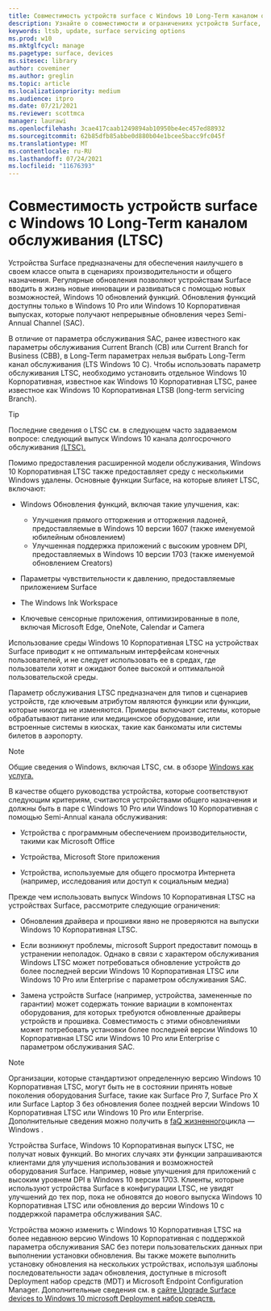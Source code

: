 ```yaml
---
title: Совместимость устройств surface с Windows 10 Long-Term каналом обслуживания (Surface)
description: Узнайте о совместимости и ограничениях устройств Surface, работающих Windows 10 Корпоративная LTSB.
keywords: ltsb, update, surface servicing options
ms.prod: w10
ms.mktglfcycl: manage
ms.pagetype: surface, devices
ms.sitesec: library
author: coveminer
ms.author: greglin
ms.topic: article
ms.localizationpriority: medium
ms.audience: itpro
ms.date: 07/21/2021
ms.reviewer: scottmca
manager: laurawi
ms.openlocfilehash: 3cae417caab1249894ab10950be4ec457ed88932
ms.sourcegitcommit: 62b85dfb85abbe0d880b04e1bcee5bacc9fc045f
ms.translationtype: MT
ms.contentlocale: ru-RU
ms.lasthandoff: 07/24/2021
ms.locfileid: "11676393"
---
```

# <a name="surface-device-compatibility-with-windows-10-long-term-servicing-channel-ltsc"></a>Совместимость устройств surface с Windows 10 Long-Term каналом обслуживания (LTSC)

Устройства Surface предназначены для обеспечения наилучшего в своем классе опыта в сценариях производительности и общего назначения. Регулярные обновления позволяют устройствам Surface вводить в жизнь новые инновации и развиваться с помощью новых возможностей, Windows 10 обновлений функций. Обновления функций доступны только в Windows 10 Pro или Windows 10 Корпоративная выпусках, которые получают непрерывные обновления через Semi-Annual Channel (SAC).

В отличие от параметра обслуживания SAC, ранее известного как параметры обслуживания Current Branch (CB) или Current Branch for Business (CBB), в Long-Term параметрах нельзя выбрать Long-Term канал обслуживания (LTS Windows 10 C). Чтобы использовать параметр обслуживания LTSC, необходимо установить отдельное Windows 10 Корпоративная, известное как Windows 10 Корпоративная LTSC, ранее известное как Windows 10 Корпоративная LTSB (long-term servicing Branch).

>[!TIP]
>Последние сведения о LTSC см. в следующем часто задаваемом вопросе: следующий выпуск Windows 10 канала долгосрочного обслуживания [(LTSC).](https://techcommunity.microsoft.com/t5/windows-it-pro-blog/the-next-windows-10-long-term-servicing-channel-ltsc-release/ba-p/2147232)

 Помимо предоставления расширенной модели обслуживания, Windows 10 Корпоративная LTSC также предоставляет среду с несколькими Windows удалены. Основные функции Surface, на которые влияет LTSC, включают:

* Windows Обновления функций, включая такие улучшения, как:

  *  Улучшения прямого отторжения и отторжения ладоней, предоставляемые в Windows 10 версии 1607 (также именуемой юбилейным обновлением)
  *  Улучшенная поддержка приложений с высоким уровнем DPI, предоставляемых в Windows 10 версии 1703 (также именуемой обновлением Creators)

* Параметры чувствительности к давлению, предоставляемые приложением Surface

* The Windows Ink Workspace

* Ключевые сенсорные приложения, оптимизированные в поле, включая Microsoft Edge, OneNote, Calendar и Camera

Использование среды Windows 10 Корпоративная LTSC на устройствах Surface приводит к не оптимальным интерфейсам конечных пользователей, и не следует использовать ее в средах, где пользователи хотят и ожидают более высокой и оптимальной пользовательской среды.

Параметр обслуживания LTSC предназначен для типов и сценариев устройств, где ключевым атрибутом являются функции или функции, которые никогда не изменяются. Примеры включают системы, которые обрабатывают питание или медицинское оборудование, или встроенные системы в киосках, такие как банкоматы или системы билетов в аэропорту.

>[!NOTE]
>Общие сведения о Windows, включая LTSC, см. в обзоре [Windows как услуга.](/windows/deployment/update/waas-overview)

В качестве общего руководства устройства, которые соответствуют следующим критериям, считаются устройствами общего назначения и должны быть в паре с Windows 10 Pro или Windows 10 Корпоративная с помощью Semi-Annual канала обслуживания:

* Устройства с программным обеспечением производительности, такими как Microsoft Office

* Устройства, Microsoft Store приложения

* Устройства, используемые для общего просмотра Интернета (например, исследования или доступ к социальным медиа)

Прежде чем использовать выпуск Windows 10 Корпоративная LTSC на устройствах Surface, рассмотрите следующие ограничения:

* Обновления драйвера и прошивки явно не проверяются на выпуски Windows 10 Корпоративная LTSC.

* Если возникнут проблемы, microsoft Support предоставит помощь в устранении неполадок. Однако в связи с характером обслуживания Windows LTSC может потребоваться обновление устройств до более последней версии Windows 10 Корпоративная LTSC или Windows 10 Pro или Enterprise с параметром обслуживания SAC.

* Замена устройств Surface (например, устройства, замененные по гарантии) может содержать тонкие вариации в компонентах оборудования, для которых требуются обновленные драйверы устройств и прошивка. Совместимость с этими обновлениями может потребовать установки более последней версии Windows 10 Корпоративная LTSC или Windows 10 Pro или Enterprise с параметром обслуживания SAC.

>[!NOTE]
>Организации, которые стандартизют определенную версию Windows 10 Корпоративная LTSC, могут быть не в состоянии принять новые поколения оборудования Surface, такие как Surface Pro 7, Surface Pro X или Surface Laptop 3 без обновления более поздней версии Windows 10 Корпоративная LTSC или Windows 10 Pro или Enterprise. Дополнительные сведения можно получить в [faQ жизненного](/lifecycle/faq/windows#what-are-the-requirements-for-servicing-and-updating-the-windows-10-long-term-servicing-channel--ltsc--)цикла — Windows .

Устройства Surface, Windows 10 Корпоративная выпуск LTSC, не получат новых функций. Во многих случаях эти функции запрашиваются клиентами для улучшения использования и возможностей оборудования Surface. Например, новые улучшения для приложений с высоким уровнем DPI в Windows 10 версии 1703. Клиенты, которые используют устройства Surface в конфигурации LTSC, не увидят улучшений до тех пор, пока не обновятся до нового выпуска Windows 10 Корпоративная LTSC или обновления до версии Windows 10 с поддержкой параметра обслуживания SAC.

Устройства можно изменить с Windows 10 Корпоративная LTSC на более недавнюю версию Windows 10 Корпоративная с поддержкой параметра обслуживания SAC без потери пользовательских данных при выполнении установки обновления. Вы также можете выполнить установку обновления на нескольких устройствах, используя шаблоны последовательности задач обновления, доступные в microsoft Deployment набор средств (MDT) и Microsoft Endpoint Configuration Manager. Дополнительные сведения см. в [сайте Upgrade Surface devices to Windows 10 microsoft Deployment набор средств.](upgrade-surface-devices-to-windows-10-with-mdt.md)
